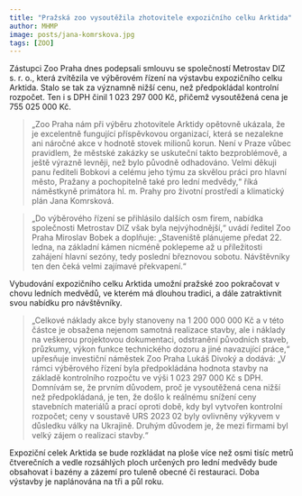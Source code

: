 ```yaml
---
title: "Pražská zoo vysoutěžila zhotovitele expozičního celku Arktida"
author: MHMP
image: posts/jana-komrskova.jpg
tags: [ZOO]
---
```


Zástupci Zoo Praha dnes podepsali smlouvu se společností Metrostav DIZ s. r. o., která zvítězila ve výběrovém řízení na výstavbu expozičního celku Arktida. Stalo se tak za významně nižší cenu, než předpokládal kontrolní rozpočet. Ten i s DPH činil 1 023 297 000 Kč, přičemž vysoutěžená cena je 755 025 000 Kč.

> „Zoo Praha nám při výběru zhotovitele Arktidy opětovně ukázala, že je excelentně fungující příspěvkovou organizací, která se nezalekne ani náročné akce v hodnotě stovek milionů korun. Není v Praze vůbec pravidlem, že městské zakázky se uskuteční takto bezproblémově, a ještě výrazně levněji, než bylo původně odhadováno. Velmi děkuji panu řediteli Bobkovi a celému jeho týmu za skvělou práci pro hlavní město, Pražany a pochopitelně také pro lední medvědy,“ říká náměstkyně primátora hl. m. Prahy pro životní prostředí a klimatický plán Jana Komrsková.

> „Do výběrového řízení se přihlásilo dalších osm firem, nabídka společnosti Metrostav DIZ však byla nejvýhodnější,“ uvádí ředitel Zoo Praha Miroslav Bobek a doplňuje: „Staveniště plánujeme předat 22. ledna, na základní kámen nicméně poklepeme až u příležitosti zahájení hlavní sezóny, tedy poslední březnovou sobotu. Návštěvníky ten den čeká velmi zajímavé překvapení.“

Vybudování expozičního celku Arktida umožní pražské zoo pokračovat v chovu ledních medvědů, ve kterém má dlouhou tradici, a dále zatraktivnit svou nabídku pro návštěvníky.

> „Celkové náklady akce byly stanoveny na 1 200 000 000 Kč a v této částce je obsažena nejenom samotná realizace stavby, ale i náklady na veškerou projektovou dokumentaci, odstranění původních staveb, průzkumy, výkon funkce technického dozoru a jiné navazující práce,“ upřesňuje investiční náměstek Zoo Praha Lukáš Divoký a dodává: „V rámci výběrového řízení byla předpokládána hodnota stavby na základě kontrolního rozpočtu ve výši 1 023 297 000 Kč s DPH. Domnívám se, že prvním důvodem, proč je vysoutěžená cena nižší než předpokládaná, je ten, že došlo k reálnému snížení ceny stavebních materiálů a prací oproti době, kdy byl vytvořen kontrolní rozpočet; ceny v soustavě URS 2023 02 byly ovlivněny výkyvem v důsledku války na Ukrajině. Druhým důvodem je, že mezi firmami byl velký zájem o realizaci stavby.“

Expoziční celek Arktida se bude rozkládat na ploše více než osmi tisíc metrů čtverečních a vedle rozsáhlých ploch určených pro lední medvědy bude obsahovat i bazény a zázemí pro tuleně obecné či restauraci. Doba výstavby je naplánována na tři a půl roku.
